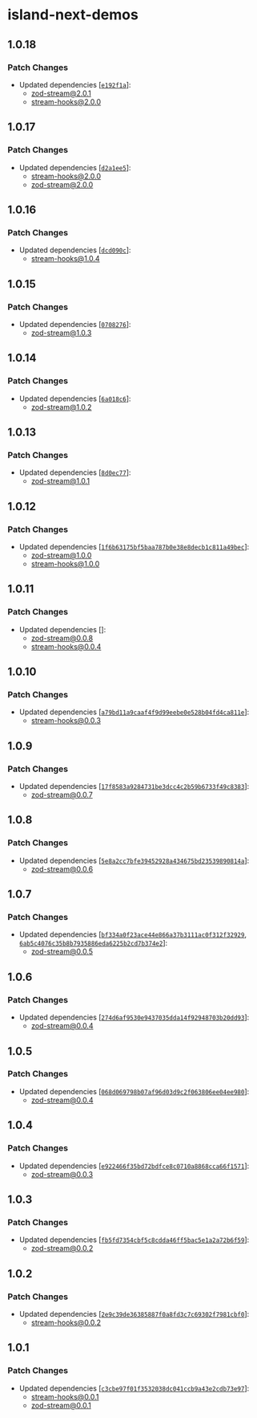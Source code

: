 # island-next-demos

## 1.0.18

### Patch Changes

- Updated dependencies [[`e192f1a`](https://github.com/hack-dance/island-ai/commit/e192f1a440b60f88f9f6982013ce6785a1e3eb9d)]:
  - zod-stream@2.0.1
  - stream-hooks@2.0.0

## 1.0.17

### Patch Changes

- Updated dependencies [[`d2a1ee5`](https://github.com/hack-dance/island-ai/commit/d2a1ee5f04e5f95f0755c3ad39766573b29962ca)]:
  - stream-hooks@2.0.0
  - zod-stream@2.0.0

## 1.0.16

### Patch Changes

- Updated dependencies [[`dcd090c`](https://github.com/hack-dance/island-ai/commit/dcd090cc13022488cfcbd99007933b238bd93f74)]:
  - stream-hooks@1.0.4

## 1.0.15

### Patch Changes

- Updated dependencies [[`0708276`](https://github.com/hack-dance/island-ai/commit/0708276f32ee6de6ccb81de90a54d6d0e3463ec2)]:
  - zod-stream@1.0.3

## 1.0.14

### Patch Changes

- Updated dependencies [[`6a018c6`](https://github.com/hack-dance/island-ai/commit/6a018c6d9623120296a3abe954cb43f6209ac937)]:
  - zod-stream@1.0.2

## 1.0.13

### Patch Changes

- Updated dependencies [[`8d0ec77`](https://github.com/hack-dance/island-ai/commit/8d0ec77948510ff7aedf6327fdaa168a89873e76)]:
  - zod-stream@1.0.1

## 1.0.12

### Patch Changes

- Updated dependencies [[`1f6b63175bf5baa787b0e38e8decb1c811a49bec`](https://github.com/hack-dance/island-ai/commit/1f6b63175bf5baa787b0e38e8decb1c811a49bec)]:
  - zod-stream@1.0.0
  - stream-hooks@1.0.0

## 1.0.11

### Patch Changes

- Updated dependencies []:
  - zod-stream@0.0.8
  - stream-hooks@0.0.4

## 1.0.10

### Patch Changes

- Updated dependencies [[`a79bd11a9caaf4f9d99eebe0e528b04fd4ca811e`](https://github.com/hack-dance/island-ai/commit/a79bd11a9caaf4f9d99eebe0e528b04fd4ca811e)]:
  - stream-hooks@0.0.3

## 1.0.9

### Patch Changes

- Updated dependencies [[`17f8583a9284731be3dcc4c2b59b6733f49c8383`](https://github.com/hack-dance/island-ai/commit/17f8583a9284731be3dcc4c2b59b6733f49c8383)]:
  - zod-stream@0.0.7

## 1.0.8

### Patch Changes

- Updated dependencies [[`5e8a2cc7bfe39452928a434675bd23539890814a`](https://github.com/hack-dance/island-ai/commit/5e8a2cc7bfe39452928a434675bd23539890814a)]:
  - zod-stream@0.0.6

## 1.0.7

### Patch Changes

- Updated dependencies [[`bf334a0f23ace44e866a37b3111ac0f312f32929`](https://github.com/hack-dance/island-ai/commit/bf334a0f23ace44e866a37b3111ac0f312f32929), [`6ab5c4076c35b8b7935886eda6225b2cd7b374e2`](https://github.com/hack-dance/island-ai/commit/6ab5c4076c35b8b7935886eda6225b2cd7b374e2)]:
  - zod-stream@0.0.5

## 1.0.6

### Patch Changes

- Updated dependencies [[`274d6af9530e9437035dda14f92948703b20dd93`](https://github.com/hack-dance/island-ai/commit/274d6af9530e9437035dda14f92948703b20dd93)]:
  - zod-stream@0.0.4

## 1.0.5

### Patch Changes

- Updated dependencies [[`068d069798b07af96d03d9c2f063806ee04ee980`](https://github.com/hack-dance/island-ai/commit/068d069798b07af96d03d9c2f063806ee04ee980)]:
  - zod-stream@0.0.4

## 1.0.4

### Patch Changes

- Updated dependencies [[`e922466f35bd72bdfce8c0710a8868cca66f1571`](https://github.com/hack-dance/island-ai/commit/e922466f35bd72bdfce8c0710a8868cca66f1571)]:
  - zod-stream@0.0.3

## 1.0.3

### Patch Changes

- Updated dependencies [[`fb5fd7354cbf5c8cdda46ff5bac5e1a2a72b6f59`](https://github.com/hack-dance/island-ai/commit/fb5fd7354cbf5c8cdda46ff5bac5e1a2a72b6f59)]:
  - zod-stream@0.0.2

## 1.0.2

### Patch Changes

- Updated dependencies [[`2e9c39de36385887f0a8fd3c7c69302f7981cbf0`](https://github.com/hack-dance/island-ai/commit/2e9c39de36385887f0a8fd3c7c69302f7981cbf0)]:
  - stream-hooks@0.0.2

## 1.0.1

### Patch Changes

- Updated dependencies [[`c3cbe97f01f3532038dc041ccb9a43e2cdb73e97`](https://github.com/hack-dance/island-ai/commit/c3cbe97f01f3532038dc041ccb9a43e2cdb73e97)]:
  - stream-hooks@0.0.1
  - zod-stream@0.0.1
